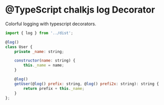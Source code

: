 # @TypeScript chalkjs log Decorator
Colorful logging with typescript decorators.

```javascript
import { log } from '../dist';

@log()
class User {
    private _name: string;

    constructor(name: string) {
        this._name = name;
    }

    @log()
    getUser(@log() prefix: string, @log() prefi2x: string): string {
        return prefix + this._name;
    }
};
```
